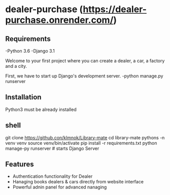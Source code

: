 # dealer-purchase (https://dealer-purchase.onrender.com/)

## Requirements
-Python 3.6
-Django 3.1


Welcome to your first project where you can create a dealer, a car, a factory and a city.

First, we have to start up Django's development server.
 -python manage.py runserver

## Installation
Python3 must be already installed

## shell
git
clone https://github.con/klmnok/Library-mate
cd library-mate pythons
-n venv venv
source venv/bin/activate pip install -r requirements.txt
python manage-py runserver # starts Django Server

## Features
* Authentication functionality for Dealer
* Hanaging books dealers & cars directly from website interface
* Powerful adnin panel for advanced nanaging